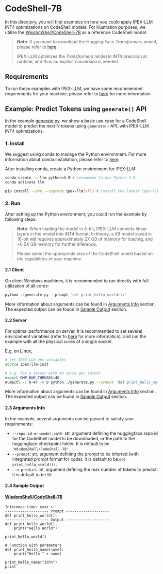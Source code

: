 # CodeShell-7B

In this directory, you will find examples on how you could apply IPEX-LLM INT4 optimizations on CodeShell models. For illustration purposes, we utilize the [WisdomShell/CodeShell-7B](https://huggingface.co/WisdomShell/CodeShell-7B) as a reference CodeShell model.

> **Note**: If you want to download the Hugging Face *Transformers* model, please refer to [here](https://huggingface.co/docs/hub/models-downloading#using-git).
>
> IPEX-LLM optimizes the *Transformers* model in INT4 precision at runtime, and thus no explicit conversion is needed.

## Requirements
To run these examples with IPEX-LLM, we have some recommended requirements for your machine, please refer to [here](../README.md#recommended-requirements) for more information.

## Example: Predict Tokens using `generate()` API
In the example [generate.py](./generate.py), we show a basic use case for a CodeShell model to predict the next N tokens using `generate()` API, with IPEX-LLM INT4 optimizations.
### 1. Install
We suggest using conda to manage the Python environment. For more information about conda installation, please refer to [here](https://docs.conda.io/en/latest/miniconda.html#).

After installing conda, create a Python environment for IPEX-LLM:
```bash
conda create -n llm python=3.9 # recommend to use Python 3.9
conda activate llm

pip install --pre --upgrade ipex-llm[all] # install the latest ipex-llm nightly build with 'all' option
```

### 2. Run
After setting up the Python environment, you could run the example by following steps.

> **Note**: When loading the model in 4-bit, IPEX-LLM converts linear layers in the model into INT4 format. In theory, a *X*B model saved in 16-bit will requires approximately 2*X* GB of memory for loading, and ~0.5*X* GB memory for further inference.
>
> Please select the appropriate size of the CodeShell model based on the capabilities of your machine.

#### 2.1 Client
On client Windows machines, it is recommended to run directly with full utilization of all cores:
```powershell
python ./generate.py --prompt 'def print_hello_world():'
```
More information about arguments can be found in [Arguments Info](#23-arguments-info) section. The expected output can be found in [Sample Output](#24-sample-output) section.

#### 2.2 Server
For optimal performance on server, it is recommended to set several environment variables (refer to [here](../README.md#best-known-configuration-on-linux) for more information), and run the example with all the physical cores of a single socket.

E.g. on Linux,
```bash
# set IPEX-LLM env variables
source ipex-llm-init

# e.g. for a server with 48 cores per socket
export OMP_NUM_THREADS=48
numactl -C 0-47 -m 0 python ./generate.py --prompt 'def print_hello_world():'
```
More information about arguments can be found in [Arguments Info](#23-arguments-info) section. The expected output can be found in [Sample Output](#24-sample-output) section.

#### 2.3 Arguments Info
In the example, several arguments can be passed to satisfy your requirements:

- `--repo-id-or-model-path`: str, argument defining the huggingface repo id for the CodeShell model to be downloaded, or the path to the huggingface checkpoint folder. It is default to be `'WisdomShell/CodeShell-7B'`.
- `--prompt`: str, argument defining the prompt to be inferred (with integrated prompt format for code). It is default to be `def print_hello_world():`.
- `--n-predict`: int, argument defining the max number of tokens to predict. It is default to be `50`.

#### 2.4 Sample Output
#### [WisdomShell/CodeShell-7B ](https://huggingface.co/WisdomShell/CodeShell-7B )
```log
Inference time: xxxx s
-------------------- Prompt --------------------
def print_hello_world():
-------------------- Output --------------------
def print_hello_world():
    print("Hello World")

print_hello_world()

# Function with parameters
def print_hello_name(name):
    print("Hello " + name)

print_hello_name("John")
print

```
